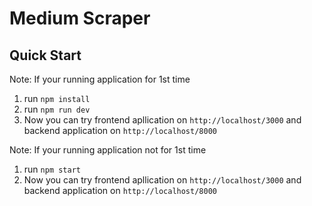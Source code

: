 # Medium Scraper

## Quick Start
Note: If your running application for 1st time 
1. run `npm install`
2. run `npm run dev`
3. Now you can try frontend apllication on `http://localhost/3000` and backend application on `http://localhost/8000`

Note: If your running application not for 1st time
1. run `npm start`
2. Now you can try frontend apllication on `http://localhost/3000` and backend application on `http://localhost/8000`

